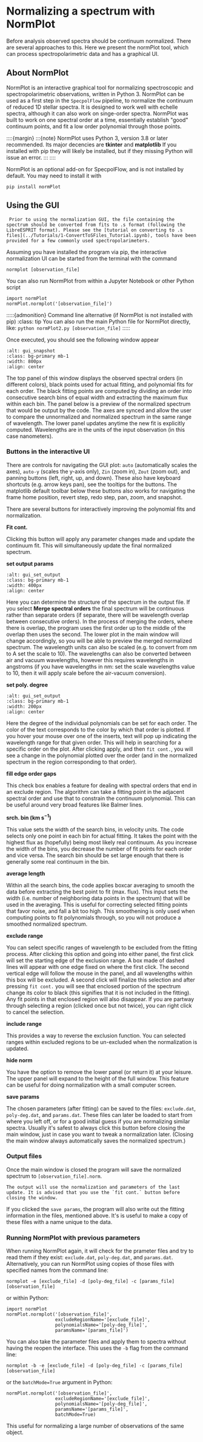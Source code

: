 # Normalizing a spectrum with NormPlot

Before analysis observed spectra should be continuum normalized.  There are several approaches to this.  Here we present the normPlot tool, which can process spectropolarimetric data and has a graphical UI.

## About NormPlot

 NormPlot is an interactive graphical tool for normalizing spectroscopic and spectropolarimetric observations, written in Python 3. NormPlot can be used as a first step in the `SpecpolFlow` pipeline, to normalize the continuum of reduced 1D stellar spectra. It is designed to work well with echelle spectra, although it can also work on singe-order spectra. NormPlot was built to work on one spectral order at a time, essentially establish "good" continuum points, and fit a low order polynomial through those points.

::::{margin}
:::{note}
NormPlot uses Python 3, version 3.8 or later recommended.  Its major decencies are **tkinter** and **matplotlib**  If you installed with pip they will likely be installed, but if they missing Python will issue an error. 
:::
::::

NormPlot is an optional add-on for SpecpolFlow, and is not installed by default.  You may need to install it with
```
pip install normPlot
```

## Using the GUI

```{note}
 Prior to using the normalization GUI, the file containing the spectrum should be converted from fits to .s format (following the LibreESPRIT format). Please see the [tutorial on converting to .s files](../Tutorials/1-ConvertToSFiles_Tutorial.ipynb), tools have been provided for a few commonly used spectropolarimeters.  
```

Assuming you have installed the program via pip, the interactive normalization UI can be started from the terminal with the command 
```
normplot [observation_file]
```
You can also run NormPlot from within a Jupyter Notebook or other Python script
```
import normPlot
normPlot.normplot('[observation_file]')
```

:::::{admonition} Command line alternative (if NormPlot is not installed with pip)
:class: tip 
You can also run the main Python file for NormPlot directly, like:
`python normPlot2.py [observation_file]`
:::::

Once executed, you should see the following window appear

```{image} ../normplot_images/user_guide_gui.png
:alt: gui_snapshot
:class: bg-primary mb-1
:width: 800px
:align: center
```

The top panel of this window displays the observed spectral orders (in different colors), black points used for actual fitting, and polynomial fits for each order. The black fitting points are computed by dividing an order into consecutive search bins of equal width and extracting the maximum flux within each bin. The panel below is a preview of the normalized spectrum that would be output by the code. The axes are synced and allow the user to compare the unnormalized and normalized spectrum in the same range of wavelength. The lower panel updates anytime the new fit is explicitly computed. Wavelengths are in the units of the input observation (in this case nanometers).

### Buttons in the interactive UI

There are controls for navigating the GUI plot:
`auto` (automatically scales the axes), `auto-y` (scales the y-axis only), `Zin` (zoom in), `Zout` (zoom out), and panning buttons (left, right, up, and down).
These also have keyboard shortcuts (e.g. arrow keys pan), see the tooltips for the buttons.
The matplotlib default toolbar below these buttons also works for navigating the frame home position, revert step, redo step, pan, zoom, and snapshot.

There are several buttons for interactively improving the polynomial fits and normalization. 

**Fit cont.**

Clicking this button will apply any parameter changes made and update the continuum fit. This will simultaneously update the final normalized spectrum. 


**set output params**

```{image} ../normplot_images/user_guide_set_output.png
:alt: gui_set_output
:class: bg-primary mb-1
:width: 400px
:align: center
```

Here you can determine the structure of the spectrum in the output file. If you select **Merge spectral orders** the final spectrum will be continuous rather than separate orders (if separate, there will be wavelength overlap between consecutive orders). In the process of merging the orders, where there is overlap, the program uses the first order up to the middle of the overlap then uses the second. The lower plot in the main window will change accordingly, so you will be able to preview the merged normalized spectrum. The wavelength units can also be scaled (e.g. to convert from nm to A set the scale to 10). The wavelengths can also be converted between air and vacuum wavelengths, however this requires wavelengths in angstroms (if you have wavelengths in nm: set the scale wavelengths value to 10, then it will apply scale before the air-vacuum conversion). 

**set poly. degree**

```{image} ../normplot_images/user_guide_polyfit_params.png
:alt: gui_set_output
:class: bg-primary mb-1
:width: 200px
:align: center
```

Here the degree of the individual polynomials can be set for each order. The color of the text corresponds to the color by which that order is plotted. If you hover your mouse over one of the inserts, text will pop up indicating the wavelength range for that given order. This will help in searching for a specific order on the plot. After clicking apply, and then `fit cont.`, you will see a change in the polynomial plotted over the order (and in the normalized spectrum in the region corresponding to that order). 

**fill edge order gaps**

This check box enables a feature for dealing with spectral orders that end in an exclude region.  The algorithm can take a fitting point in the adjacent spectral order and use that to constrain the continuum polynomial.  This can be useful around very broad features like Balmer lines.

**srch. bin (km s$^{-1}$)**

This value sets the width of the search bins, in velocity units. The code selects only one point in each bin for actual fitting. It takes the point with the highest flux as (hopefully) being most likely real continuum. As you increase the width of the bins, you decrease the number of fit points for each order and vice versa. The search bin should be set large enough that there is generally some real continuum in the bin.  

**average length**

Within all the search bins, the code applies boxcar averaging to smooth the data before extracting the best point to fit (max. flux). This input sets the width (i.e. number of neighboring data points in the spectrum) that will be used in the averaging. This is useful for correcting selected fitting points that favor noise, and fall a bit too high. This smoothening is only used when computing points to fit polynomials through, so you will not produce a smoothed normalized spectrum.     

**exclude range**

You can select specific ranges of wavelength to be excluded from the fitting process. After clicking this option and going into either panel, the first click will set the starting edge of the exclusion range. A box made of dashed lines will appear with one edge fixed on where the first click. The second vertical edge will follow the mouse in the panel, and all wavelengths within this box will be excluded. A second click will finalize this selection and after pressing `fit cont.` you will see that enclosed portion of the spectrum change its color to black (this signifies that it is not included in the fitting). Any fit points in that enclosed region will also disappear.  If you are partway through selecting a region (clicked once but not twice), you can right click to cancel the selection.

**include range**

This provides a way to reverse the exclusion function. You can selected ranges within excluded regions to be un-excluded when the normalization is updated. 

**hide norm**

You have the option to remove the lower panel (or return it) at your leisure. The upper panel will expand to the height of the full window. This feature can be useful for doing normalization with a small computer screen.

**save params**

The chosen parameters (after fitting) can be saved to the files:  `exclude.dat`, `poly-deg.dat`, and `params.dat`.  These files can later be loaded to start from where you left off, or for a good initial guess if you are normalizing similar spectra.  Usually it's safest to always click this button before closing the main window, just in case you want to tweak a normalization later.  (Closing the main window always automatically saves the normalized spectrum.)

###  Output files
Once the main window is closed the program will save the normalized spectrum to `[observation_file].norm`.
```{note}
The output will use the normalization and parameters of the last update. It is advised that you use the `fit cont.` button before closing the window.
```

If you clicked the `save params`, the program will also write out the fitting information in the files, mentioned above. It's is useful to make a copy of these files with a name unique to the data. 

### Running NormPlot with previous parameters
When running NormPlot again, it will check for the prameter files and try to read them if they exist: `exclude.dat`, `poly-deg.dat`, and `params.dat`.  Alternatively, you can run NormPlot using copies of those files with specified names from the command line:
```
normplot -e [exclude_file] -d [poly-deg_file] -c [params_file] [observation_file]
```
or within Python:
```
import normPlot
normPlot.normplot('[observation_file]',
                  excludeRegionName='[exclude_file]', 
                  polynomialsName='[poly-deg_file]', 
                  paramsName='[params_file]')
```

You can also take the parameter files and apply them to spectra without having the reopen the interface.  This uses the `-b` flag from the command line:
```
normplot -b -e [exclude_file] -d [poly-deg_file] -c [params_file] [observation_file]
```
or the `batchMode=True` argument in Python:
```
normPlot.normplot('[observation_file]',
                  excludeRegionName='[exclude_file]', 
                  polynomialsName='[poly-deg_file]', 
                  paramsName='[params_file]',
                  batchMode=True)
```
This useful for normalizing a large number of observations of the same object. 



